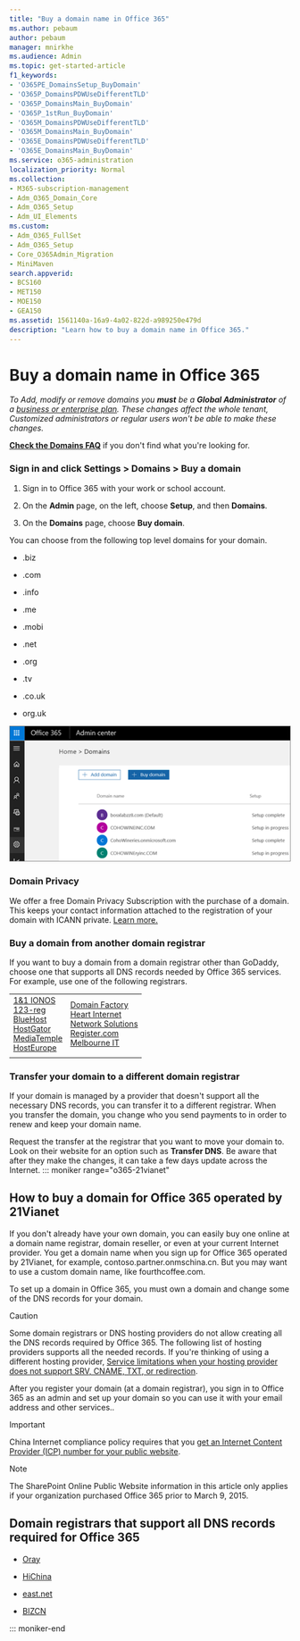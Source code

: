 ```yaml
---
title: "Buy a domain name in Office 365"
ms.author: pebaum
author: pebaum
manager: mnirkhe
ms.audience: Admin
ms.topic: get-started-article
f1_keywords:
- 'O365PE_DomainsSetup_BuyDomain'
- 'O365P_DomainsPDWUseDifferentTLD'
- 'O365P_DomainsMain_BuyDomain'
- 'O365P_1stRun_BuyDomain'
- 'O365M_DomainsPDWUseDifferentTLD'
- 'O365M_DomainsMain_BuyDomain'
- 'O365E_DomainsPDWUseDifferentTLD'
- 'O365E_DomainsMain_BuyDomain'
ms.service: o365-administration
localization_priority: Normal
ms.collection: 
- M365-subscription-management
- Adm_O365_Domain_Core
- Adm_O365_Setup
- Adm_UI_Elements
ms.custom:
- Adm_O365_FullSet
- Adm_O365_Setup
- Core_O365Admin_Migration
- MiniMaven
search.appverid:
- BCS160
- MET150
- MOE150
- GEA150
ms.assetid: 1561140a-16a9-4a02-822d-a989250e479d
description: "Learn how to buy a domain name in Office 365."
---
```


# Buy a domain name in Office 365

 *To Add, modify or remove domains you **must** be a **Global Administrator** of a [business or enterprise plan](https://products.office.com/business/office). These changes affect the whole tenant, *Customized administrators* or *regular users* won't be able to make these changes.*  

 **[Check the Domains FAQ](../setup/domains-faq.md)** if you don't find what you're looking for. 
  
### Sign in and click Settings \> Domains \> Buy a domain

1. Sign in to Office 365 with your work or school account. 
    
2. On the **Admin** page, on the left, choose **Setup**, and then **Domains**.
    
3. On the **Domains** page, choose **Buy domain**.
    
You can choose from the following top level domains for your domain.
  
- .biz
    
- .com
    
- .info
    
- .me
    
- .mobi
    
- .net
    
- .org
    
- .tv
    
- .co.uk
    
- org.uk
    
![On the Manage domains page, click Buy domain](../media/16d6b3ba-ce13-496e-a7c0-1d99479dd203.png)

### Domain Privacy
We offer a free Domain Privacy Subscription with the purchase of a domain. This keeps your contact information attached to the registration of your domain with ICANN private. [Learn more.](https://whois.icann.org/en/privacy-and-proxy-services)
  
### Buy a domain from another domain registrar

If you want to buy a domain from a domain registrar other than GoDaddy, choose one that supports all DNS records needed by Office 365 services. For example, use one of the following registrars.
  
|||
|:-----|:-----|
|[1&amp;1 IONOS](https://www.1and1.com/ ) <br/> [123-reg](https://www.123-reg.co.uk/ ) <br/> [BlueHost](https://www.bluehost.com/products/domains ) <br/> [HostGator](https://www.hostgator.com/domains/ ) <br/> [MediaTemple](https://mediatemple.net/domains/ ) <br/> [HostEurope](https://www.hosteurope.de/en/ ) <br/> |[Domain Factory](https://www.df.eu/ ) <br/> [Heart Internet](https://www.heartinternet.uk/ ) <br/> [Network Solutions](https://go.microsoft.com/fwlink/?LinkId=402475) <br/> [Register.com]( https://go.microsoft.com/fwlink/?LinkId=402476) <br/> [Melbourne IT]( https://go.microsoft.com/fwlink/?LinkId=513080) <br/> |
|||
   
### Transfer your domain to a different domain registrar

If your domain is managed by a provider that doesn't support all the necessary DNS records, you can transfer it to a different registrar. When you transfer the domain, you change who you send payments to in order to renew and keep your domain name.
  
Request the transfer at the registrar that you want to move your domain to. Look on their website for an option such as **Transfer DNS**. Be aware that after they make the changes, it can take a few days update across the Internet.
 ::: moniker range="o365-21vianet"
## How to buy a domain for Office 365 operated by 21Vianet



If you don't already have your own domain, you can easily buy one online at a domain name registrar, domain reseller, or even at your current Internet provider. You get a domain name when you sign up for Office 365 operated by 21Vianet, for example, contoso.partner.onmschina.cn. But you may want to use a custom domain name, like fourthcoffee.com.
  
To set up a domain in Office 365, you must own a domain and change some of the DNS records for your domain.
  
> [!CAUTION]
> Some domain registrars or DNS hosting providers do not allow creating all the DNS records required by Office 365. The following list of hosting providers supports all the needed records. If you're thinking of using a different hosting provider, [Service limitations when your hosting provider does not support SRV, CNAME, TXT, or redirection](https://support.office.com/article/dfbb03e3-08c1-4c4e-b2f0-891665b29b77). 
  
After you register your domain (at a domain registrar), you sign in to Office 365 as an admin and set up your domain so you can use it with your email address and other services..
  
> [!IMPORTANT]
> China Internet compliance policy requires that you [get an Internet Content Provider (ICP) number for your public website](../services-in-china/get-an-icp-number-for-your-public-website.md). 
  
> [!NOTE]
> The SharePoint Online Public Website information in this article only applies if your organization purchased Office 365 prior to March 9, 2015. 

## Domain registrars that support all DNS records required for Office 365

- [Oray](https://oray.com/)
    
- [HiChina](https://www.hichina.com/)
    
- [east.net](http://www.east.net/)
    
- [BIZCN](https://www.bizcn.com/)
    
::: moniker-end

